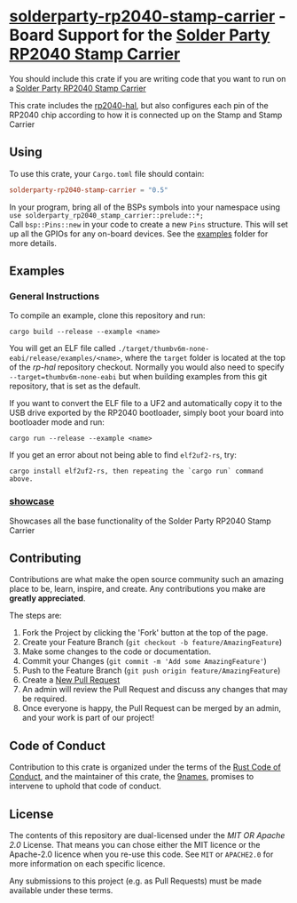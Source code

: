 # [solderparty-rp2040-stamp-carrier] - Board Support for the [Solder Party RP2040 Stamp Carrier]

You should include this crate if you are writing code that you want to run on
a [Solder Party RP2040 Stamp Carrier]

This crate includes the [rp2040-hal], but also configures each pin of the
RP2040 chip according to how it is connected up on the Stamp and Stamp Carrier

[Solder Party RP2040 Stamp]: https://www.solder.party/docs/rp2040-stamp/
[Solder Party RP2040 Stamp Carrier]: https://www.solder.party/docs/rp2040-stamp/carrier/
[solderparty-rp2040-stamp-carrier]: https://github.com/9names/solderparty-rp2040-stamp-carrier
[rp2040-hal]: https://github.com/rp-rs/rp-hal/tree/main/rp2040-hal
[Raspberry Silicon RP2040]: https://www.raspberrypi.org/products/rp2040/

## Using

To use this crate, your `Cargo.toml` file should contain:

```toml
solderparty-rp2040-stamp-carrier = "0.5"
```

In your program, bring all of the BSPs symbols into your namespace using  
`use solderparty_rp2040_stamp_carrier::prelude::*;`  
Call `bsp::Pins::new` in your code to create a new `Pins` structure. This will set up all the GPIOs for any on-board devices. See the [examples](./examples) folder for more details.

## Examples

### General Instructions

To compile an example, clone this repository and run:

```console
cargo build --release --example <name>
```

You will get an ELF file called
`./target/thumbv6m-none-eabi/release/examples/<name>`, where the `target`
folder is located at the top of the _rp-hal_ repository checkout. Normally
you would also need to specify `--target=thumbv6m-none-eabi` but when
building examples from this git repository, that is set as the default.

If you want to convert the ELF file to a UF2 and automatically copy it to the
USB drive exported by the RP2040 bootloader, simply boot your board into
bootloader mode and run:

```console
cargo run --release --example <name>
```

If you get an error about not being able to find `elf2uf2-rs`, try:

```console
cargo install elf2uf2-rs, then repeating the `cargo run` command above.
```

### [showcase](./examples/showcase.rs)
Showcases all the base functionality of the Solder Party RP2040 Stamp Carrier

## Contributing

Contributions are what make the open source community such an amazing place to
be, learn, inspire, and create. Any contributions you make are **greatly
appreciated**.

The steps are:

1. Fork the Project by clicking the 'Fork' button at the top of the page.
2. Create your Feature Branch (`git checkout -b feature/AmazingFeature`)
3. Make some changes to the code or documentation.
4. Commit your Changes (`git commit -m 'Add some AmazingFeature'`)
5. Push to the Feature Branch (`git push origin feature/AmazingFeature`)
6. Create a [New Pull Request](https://github.com/rp-rs/rp-hal/pulls)
7. An admin will review the Pull Request and discuss any changes that may be required.
8. Once everyone is happy, the Pull Request can be merged by an admin, and your work is part of our project!

## Code of Conduct

Contribution to this crate is organized under the terms of the [Rust Code of
Conduct][CoC], and the maintainer of this crate, the [9names], promises
to intervene to uphold that code of conduct.

[CoC]: CODE_OF_CONDUCT.md
[9names]: https://github.com/9names

## License

The contents of this repository are dual-licensed under the _MIT OR Apache
2.0_ License. That means you can chose either the MIT licence or the
Apache-2.0 licence when you re-use this code. See `MIT` or `APACHE2.0` for more
information on each specific licence.

Any submissions to this project (e.g. as Pull Requests) must be made available
under these terms.
